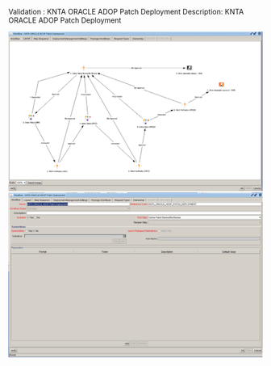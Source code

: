 
Validation : KNTA ORACLE ADOP Patch Deployment
Description: KNTA ORACLE ADOP Patch Deployment
  
<img src="./KNTA-ORACLE-ADOP-PATCH-DEPLOYMENT-LAYOUT.PNG" width=800/>
<img src="./KNTA-ORACLE-ADOP-PATCH-DEPLOYMENT.PNG" width=800/>

